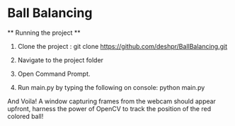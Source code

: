 # Ball Balancing

** Running the project **

1. Clone the project :
	git clone https://github.com/deshpr/BallBalancing.git
2. Navigate to the project folder

3. Open Command Prompt.

4. Run main.py by typing the following on console:
	python main.py

And Voila! A window capturing frames from the webcam should appear upfront, 
harness the power of OpenCV to track the position of the red colored ball!